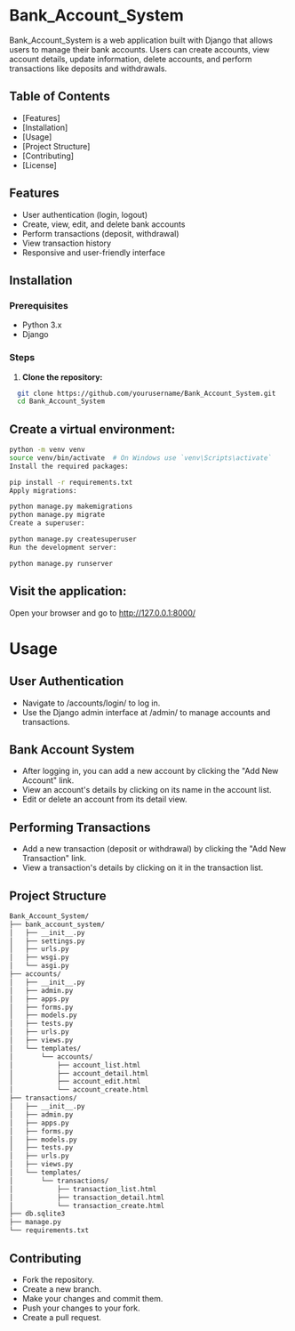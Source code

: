 # Bank_Account_System

Bank_Account_System is a web application built with Django that allows users to manage their bank accounts. Users can create accounts, view account details, update information, delete accounts, and perform transactions like deposits and withdrawals.

## Table of Contents

- [Features]
- [Installation]
- [Usage]
- [Project Structure]
- [Contributing]
- [License]

## Features

- User authentication (login, logout)
- Create, view, edit, and delete bank accounts
- Perform transactions (deposit, withdrawal)
- View transaction history
- Responsive and user-friendly interface

## Installation

### Prerequisites

- Python 3.x
- Django

### Steps

1. **Clone the repository:**

 ```bash
   git clone https://github.com/yourusername/Bank_Account_System.git
   cd Bank_Account_System
 ```

## Create a virtual environment:

```bash
python -m venv venv
source venv/bin/activate  # On Windows use `venv\Scripts\activate`
Install the required packages:
```

``` bash
pip install -r requirements.txt
Apply migrations:
```

``` bash
python manage.py makemigrations
python manage.py migrate
Create a superuser:
```

``` bash
python manage.py createsuperuser
Run the development server:
```

``` bash
python manage.py runserver
```

## Visit the application:

Open your browser and go to http://127.0.0.1:8000/

# Usage
## User Authentication

- Navigate to /accounts/login/ to log in.
- Use the Django admin interface at /admin/ to manage accounts and transactions.

## Bank Account System

- After logging in, you can add a new account by clicking the "Add New Account" link.
- View an account's details by clicking on its name in the account list.
- Edit or delete an account from its detail view.

## Performing Transactions
- Add a new transaction (deposit or withdrawal) by clicking the "Add New Transaction" link.
- View a transaction's details by clicking on it in the transaction list.

## Project Structure

```bash
Bank_Account_System/
├── bank_account_system/
│   ├── __init__.py
│   ├── settings.py
│   ├── urls.py
│   ├── wsgi.py
│   └── asgi.py
├── accounts/
│   ├── __init__.py
│   ├── admin.py
│   ├── apps.py
│   ├── forms.py
│   ├── models.py
│   ├── tests.py
│   ├── urls.py
│   ├── views.py
│   └── templates/
│       └── accounts/
│           ├── account_list.html
│           ├── account_detail.html
│           ├── account_edit.html
│           └── account_create.html
├── transactions/
│   ├── __init__.py
│   ├── admin.py
│   ├── apps.py
│   ├── forms.py
│   ├── models.py
│   ├── tests.py
│   ├── urls.py
│   ├── views.py
│   └── templates/
│       └── transactions/
│           ├── transaction_list.html
│           ├── transaction_detail.html
│           └── transaction_create.html
├── db.sqlite3
├── manage.py
└── requirements.txt
```

## Contributing
- Fork the repository.
- Create a new branch.
- Make your changes and commit them.
- Push your changes to your fork.
- Create a pull request.


